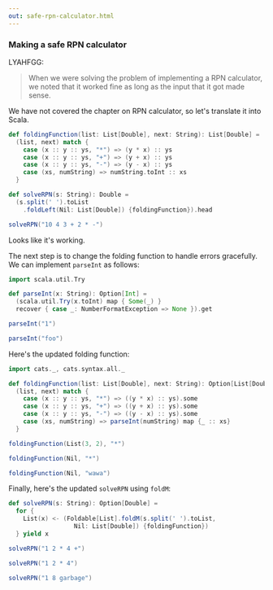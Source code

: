 ```yaml
---
out: safe-rpn-calculator.html
---
```


### Making a safe RPN calculator

LYAHFGG:

> When we were solving the problem of implementing a RPN calculator, we noted that it worked fine as long as the input that it got made sense.

We have not covered the chapter on RPN calculator,
so let's translate it into Scala.

```scala mdoc
def foldingFunction(list: List[Double], next: String): List[Double] =
  (list, next) match {
    case (x :: y :: ys, "*") => (y * x) :: ys
    case (x :: y :: ys, "+") => (y + x) :: ys
    case (x :: y :: ys, "-") => (y - x) :: ys
    case (xs, numString) => numString.toInt :: xs
  }

def solveRPN(s: String): Double =
  (s.split(' ').toList
    .foldLeft(Nil: List[Double]) {foldingFunction}).head

solveRPN("10 4 3 + 2 * -")
```

Looks like it's working.

The next step is to change the folding function to handle errors gracefully. We can implement `parseInt` as follows:

```scala mdoc:reset
import scala.util.Try

def parseInt(x: String): Option[Int] =
  (scala.util.Try(x.toInt) map { Some(_) }
  recover { case _: NumberFormatException => None }).get

parseInt("1")

parseInt("foo")
```

Here's the updated folding function:

```scala mdoc
import cats._, cats.syntax.all._

def foldingFunction(list: List[Double], next: String): Option[List[Double]] =
  (list, next) match {
    case (x :: y :: ys, "*") => ((y * x) :: ys).some
    case (x :: y :: ys, "+") => ((y + x) :: ys).some
    case (x :: y :: ys, "-") => ((y - x) :: ys).some
    case (xs, numString) => parseInt(numString) map {_ :: xs}
  }

foldingFunction(List(3, 2), "*")

foldingFunction(Nil, "*")

foldingFunction(Nil, "wawa")
```

Finally, here's the updated `solveRPN` using `foldM`:

```scala mdoc
def solveRPN(s: String): Option[Double] =
  for {
    List(x) <- (Foldable[List].foldM(s.split(' ').toList,
                  Nil: List[Double]) {foldingFunction})
  } yield x

solveRPN("1 2 * 4 +")

solveRPN("1 2 * 4")

solveRPN("1 8 garbage")
```
